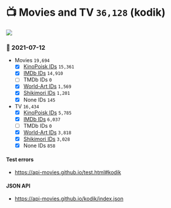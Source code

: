 # :tv: Movies and TV `36,128` (kodik)

<a href="https://API-Movies.github.io"><img src="https://API-Movies.github.io/banner.png?cache"></a>

### :date: 2021-07-12
- Movies `19,694`
  - [x] <a href="https://API-Movies.github.io/kodik/movie_kinopoisk_ids.json">KinoPoisk IDs</a> `15,361`
  - [x] <a href="https://API-Movies.github.io/kodik/movie_imdb_ids.json">IMDb IDs</a> `14,910`
  - [ ] TMDb IDs `0`
  - [x] <a href="https://API-Movies.github.io/kodik/movie_world_art_ids.json">World-Art IDs</a> `1,569`
  - [x] <a href="https://API-Movies.github.io/kodik/movie_shikimori_ids.json">Shikimori IDs</a> `1,201`
  - [x] None IDs `145`
- TV `16,434`
  - [x] <a href="https://API-Movies.github.io/kodik/tv_kinopoisk_ids.json">KinoPoisk IDs</a> `5,785`
  - [x] <a href="https://API-Movies.github.io/kodik/tv_imdb_ids.json">IMDb IDs</a> `6,037`
  - [ ] TMDb IDs `0`
  - [x] <a href="https://API-Movies.github.io/kodik/tv_world_art_ids.json">World-Art IDs</a> `3,818`
  - [x] <a href="https://API-Movies.github.io/kodik/tv_shikimori_ids.json">Shikimori IDs</a> `3,028`
  - [x] None IDs `858`
#### Test errors
- <a href='https://api-movies.github.io/test.html#kodik'>https://api-movies.github.io/test.html#kodik</a>
#### JSON API
- <a href='https://api-movies.github.io/kodik/index.json'>https://api-movies.github.io/kodik/index.json</a>
